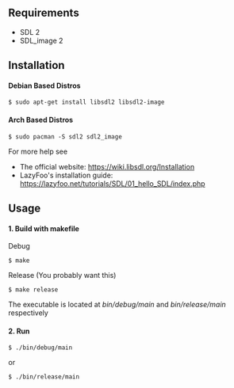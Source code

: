## Requirements

* SDL 2
* SDL_image 2

## Installation

#### Debian Based Distros

```
$ sudo apt-get install libsdl2 libsdl2-image
```

#### Arch Based Distros

```
$ sudo pacman -S sdl2 sdl2_image
```

For more help see
* The official website: https://wiki.libsdl.org/Installation
* LazyFoo's installation guide: https://lazyfoo.net/tutorials/SDL/01_hello_SDL/index.php

## Usage

#### 1. Build with makefile

Debug

```
$ make
```

Release (You probably want this)

```
$ make release
```

The executable is located at *bin/debug/main* and *bin/release/main* respectively

#### 2. Run

```
$ ./bin/debug/main
```

or

```
$ ./bin/release/main
```
